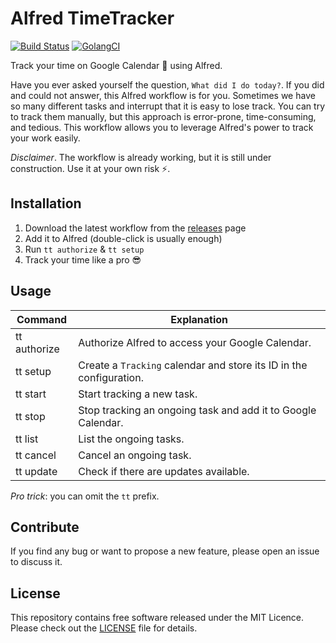 # Alfred TimeTracker

[![Build Status](https://travis-ci.org/davidepedranz/alfred-timetracker.svg?branch=master)](https://travis-ci.org/davidepedranz/alfred-timetracker)
[![GolangCI](https://golangci.com/badges/github.com/davidepedranz/alfred-timetracker.svg)](https://golangci.com/r/github.com/davidepedranz/alfred-timetracker)

Track your time on Google Calendar 📅 using Alfred.

Have you ever asked yourself the question, `What did I do today?`.
If you did and could not answer, this Alfred workflow is for you.
Sometimes we have so many different tasks and interrupt that it is easy to lose track.
You can try to track them manually, but this approach is error-prone, time-consuming, and tedious.
This workflow allows you to leverage Alfred's power to track your work easily.

*Disclaimer*. The workflow is already working, but it is still under construction. Use it at your own risk ⚡.

## Installation

1. Download the latest workflow from the [releases](https://github.com/davidepedranz/timetracker/releases) page
2. Add it to Alfred (double-click is usually enough)
3. Run `tt authorize` & `tt setup`
4. Track your time like a pro 😎

## Usage

| Command      | Explanation                                                         |
| ------------ | ------------------------------------------------------------------- |
| tt authorize | Authorize Alfred to access your Google Calendar.                    |
| tt setup     | Create a `Tracking` calendar and store its ID in the configuration. |
| tt start     | Start tracking a new task.                                          |
| tt stop      | Stop tracking an ongoing task and add it to Google Calendar.        |
| tt list      | List the ongoing tasks.                                             |
| tt cancel    | Cancel an ongoing task.                                             |
| tt update    | Check if there are updates available.                               |

*Pro trick*: you can omit the `tt` prefix.

## Contribute

If you find any bug or want to propose a new feature, please open an issue to discuss it.

## License

This repository contains free software released under the MIT Licence.
Please check out the [LICENSE](./LICENSE) file for details.
